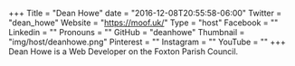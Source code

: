 +++
Title = "Dean Howe"
date = "2016-12-08T20:55:58-06:00"
Twitter = "dean_howe"
Website = "https://moof.uk/"
Type = "host"
Facebook = ""
Linkedin = ""
Pronouns = ""
GitHub = "deanhowe"
Thumbnail = "img/host/deanhowe.png"
Pinterest = ""
Instagram = ""
YouTube = ""
+++
Dean Howe is a Web Developer on the Foxton Parish Council.